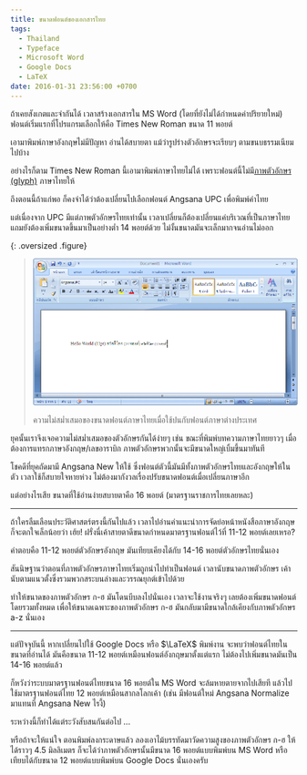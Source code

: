 ```yaml
---
title: ขนาดฟอนต์ของเอกสารไทย
tags:
  - Thailand
  - Typeface
  - Microsoft Word
  - Google Docs
  - LaTeX
date: 2016-01-31 23:56:00 +0700
---
```


ถ้าเคยสังเกตและจำกันได้ เวลาสร้างเอกสารใน MS Word (โดยที่ยังไม่ได้กำหนดค่าปริยายใหม่) ฟอนต์เริ่มแรกที่โปรแกรมเลือกให้คือ Times New Roman ขนาด 11 พอยต์

เอามาพิมพ์ภาษาอังกฤษไม่มีปัญหา อ่านได้สบายตา แม้ว่ารูปร่างตัวอักษรจะเรียบๆ ตามขนบธรรมเนียมไปบ้าง

อย่างไรก็ตาม Times New Roman นี้เอามาพิมพ์ภาษาไทยไม่ได้ เพราะฟอนต์นี้ไม่มี[ภาพตัวอักษร (glyph)][glyph] ภาษาไทยให้

ถึงตอนนี้ถ้าแก่พอ ก็คงจำได้ว่าต้องเปลี่ยนไปเลือกฟอนต์ Angsana UPC เพื่อพิมพ์คำไทย

แต่เนื่องจาก UPC มีแต่ภาพตัวอักษรไทยเท่านั้น เวลาเปลี่ยนก็ต้องเปลี่ยนแค่บริเวณที่เป็นภาษาไทย แถมยังต้องเพิ่มขนาดขึ้นมาเป็นอย่างต่ำ 14 พอยต์ด้วย ไม่งั้นขนาดมันจะเล็กมากจนอ่านไม่ออก

{: .oversized .figure}
> ![ตัวอย่างขนาดฟอนต์ไทย](/images/program/misc/thai-font-specimen.png)
>
> ความไม่สม่ำเสมอของขนาดฟอนต์ภาษาไทยเมื่อใช้ปนกับฟอนต์ภาษาต่างประเทศ

ยุคนั้นเราจึงเจอความไม่สม่ำเสมอของตัวอักษรกันได้ง่ายๆ เช่น ขณะที่พิมพ์บทความภาษาไทยยาวๆ เมื่อต้องการแทรกภาษาอังกฤษ/เลขอาราบิก ภาพตัวอักษรพวกนั้นจะมีขนาดใหญ่เบิ้มขึ้นมาทันที

โชคดีที่ยุคถัดมามี Angsana New ให้ใช้ ซึ่งฟอนต์ตัวนี้มันมีทั้งภาพตัวอักษรไทยและอังกฤษให้ในตัว เวลาใช้ก็สบายใจหายห่วง ไม่ต้องมากังวลเรื่องปรับขนาดฟอนต์เมื่อเปลี่ยนภาษาอีก

แต่อย่างไรเสีย ขนาดที่ใช้อ่านง่ายสบายตาคือ 16 พอยต์ (มาตรฐานราชการไทยเลยหละ)

---

ถ้าใครลืมเลือนประวัติศาสตร์ตรงนี้กันไปแล้ว เวลาไปอ่านคำแนะนำการจัดย่อหน้าหนังสือภาษาอังกฤษ ก็จะตกใจเล็กน้อยว่า เฮ้ย! ฝรั่งนี่เค้าสายตาดีขนาดกำหนดมาตรฐานฟอนต์ไว้ที่ 11-12 พอยต์เลยเหรอ?

คำตอบคือ 11-12 พอยต์ตัวอักษรอังกฤษ มันเทียบเคียงได้กับ 14-16 พอยต์ตัวอักษรไทยนั่นเอง

สันนิษฐานว่าตอนที่ภาพตัวอักษรภาษาไทยเริ่มถูกนำไปทำเป็นฟอนต์ เวลานับขนาดภาพตัวอักษร เค้านับตามแนวตั้งซึ่งรวมพวกสระบนล่างและวรรณยุกต์เข้าไปด้วย

ทำให้ขนาดของภาพตัวอักษร ก-ฮ มันโดนบีบลงไปนั่นเอง เวลาจะใช้งานจริงๆ เลยต้องเพิ่มขนาดฟอนต์โดยรวมทั้งหมด เพื่อให้ขนาดเฉพาะของภาพตัวอักษร ก-ฮ มันกลับมามีขนาดใกล้เคียงกับภาพตัวอักษร a-z นั่นเอง

---

แต่ปัจจุบันนี้ หากเปลี่ยนไปใช้ Google Docs หรือ $\LaTeX$ พิมพ์งาน จะพบว่าฟอนต์ไทยในขนาดที่อ่านได้ มันคือขนาด 11-12 พอยต์เหมือนฟอนต์อังกฤษมาตั้งแต่แรก ไม่ต้องไปเพิ่มขนาดมันเป็น 14-16 พอยต์แล้ว

ก็หวังว่าระบบมาตรฐานฟอนต์ไทยขนาด 16 พอยต์ใน MS Word จะล้มหายตายจากไปเสียที แล้วไปใช้มาตรฐานฟอนต์ไทย 12 พอยต์เหมือนสากลโลกเค้า (เช่น มีฟอนต์ใหม่ Angsana Normalize มาแทนที่ Angsana New ไรงี้)

ระหว่างนี้ก็ทำได้แต่ระวังสับสนกันต่อไป ...

หรือถ้าจะให้แน่ใจ ตอนพิมพ์ลงกระดาษแล้ว ลองเอาไม้บรรทัดมาวัดความสูงของภาพตัวอักษร ก-ฮ ให้ได้ราวๆ 4.5 มิลลิเมตร ก็จะได้ว่าภาพตัวอักษรนั้นมีขนาด 16 พอยต์แบบพิมพ์บน MS Word หรือเทียบได้กับขนาด 12 พอยต์แบบพิมพ์บน Google Docs นั่นเองครับ


[glyph]: //en.wikipedia.org/wiki/Glyph
